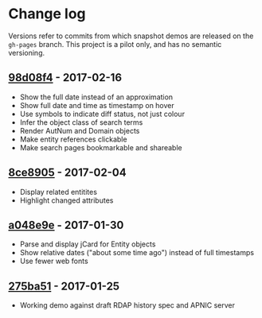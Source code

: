 # Change log

Versions refer to commits from which snapshot demos are released on the `gh-pages` branch.  This project is a pilot
only, and has no semantic versioning.

## [98d08f4][] - 2017-02-16

  * Show the full date instead of an approximation
  * Show full date and time as timestamp on hover
  * Use symbols to indicate diff status, not just colour
  * Infer the object class of search terms
  * Render AutNum and Domain objects
  * Make entity references clickable
  * Make search pages bookmarkable and shareable

## [8ce8905][] - 2017-02-04

  * Display related entitites
  * Highlight changed attributes

## [a048e9e][] - 2017-01-30

  * Parse and display jCard for Entity objects
  * Show relative dates ("about some time ago") instead of full timestamps
  * Use fewer web fonts

## [275ba51][] - 2017-01-25

  * Working demo against draft RDAP history spec and APNIC server

[98d08f4]: https://github.com/APNIC-net/rdap-history-ui/tree/98d08f4096e1ce74dafd0c874048cf0937ee9daa
[8ce8905]: https://github.com/APNIC-net/rdap-history-ui/tree/8ce8905c7e0f2c72afb6545e9fed1d21b605f5a2
[a048e9e]: https://github.com/APNIC-net/rdap-history-ui/tree/a048e9e69135903f5f6413ce3bf682684a2d3f4c
[275ba51]: https://github.com/APNIC-net/rdap-history-ui/tree/275ba51d304c57c860a8c6e79775c6a53a91b819
